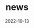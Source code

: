 ---
title: "news"
date: 2022-10-13
draft: false
headless: true

# all icons by [feathericons.com](https://https://feathericons.com//) are supported
show_news_icons: true
default_news_icon: "file-text"

num_news: 11

news_items:
- text: "I have become a Program Scientist at the Learning Engineering Virtual Institute (LEVI)."
  extra_text: "May 2024"
  date: 2024-05-02
  icon: "briefcase"
- text: "Top reviewer at LoG 2023"
  link: "https://twitter.com/LogConference/status/1729167583637848291"
  date: 2023-11-27
  icon: "award"
  extra_text: "November 2023"
- text: "Top reviewer at NeurIPS 2023"
  link: "https://nips.cc/Conferences/2023/ProgramCommittee"
  date: 2023-11-21
  icon: "award"
  extra_text: "November 2023"
- text: "\"BioPlanner: Automatic Evaluation of LLMs on Protocol Planning in Biology\" accepted at EMNLP 2023"
  extra_text: "October 2023"
  date: 2023-10-07
  icon: "star"
  link: "https://arxiv.org/abs/2310.10632"
- text: "\"PlanE: Representational Learning over Planar Graphs\" accepted at NeurIPS 2023"
  extra_text: "September 2023"
  date: 2023-09-22
  icon: "star"
  link: "https://arxiv.org/abs/2307.01180"
- text: "\"Shortest Path Networks for Graph Property Prediction\" accepted as a spotlight paper at LoG 2022"
  extra_text: "November 2022"
  date: 2022-11-24
  icon: "star"
  link: "https://openreview.net/forum?id=mWzWvMxuFg1"
- text: "I have successfully defended my thesis!"
  extra_text: "September 2022"
  date: 2022-09-05
  icon: "book"
- text: "My thesis has won the 2022 G-Research PhD Prize in Maths and Data Science"
  link: "https://www.cs.ox.ac.uk/news/2053-full.html"
  date: 2022-05-13
  icon: "award"
  extra_text: "May 2022"
- text: "Outstanding reviewer at ICML 2022"
  link: "https://icml.cc/Conferences/2022/Reviewers"
  date: 2022-05-01
  icon: "award"
  extra_text: "May 2022"
- text: "Highlighted reviewer at ICLR 2022"
  link: "https://iclr.cc/Conferences/2022/Reviewers"
  extra_text: "Software Engineering Daily Podcast, Jan. 2020."
  icon: "award"
  date: 2022-04-14
  extra_text: "April 2022"
- text: "I have received the Tech Nation Global Talent Visa (Exceptional Talent)!"
  link: "https://technation.io/visa/"
  extra_text: "March 2022"
  icon: "star"
  date: 2022-03-23

---
